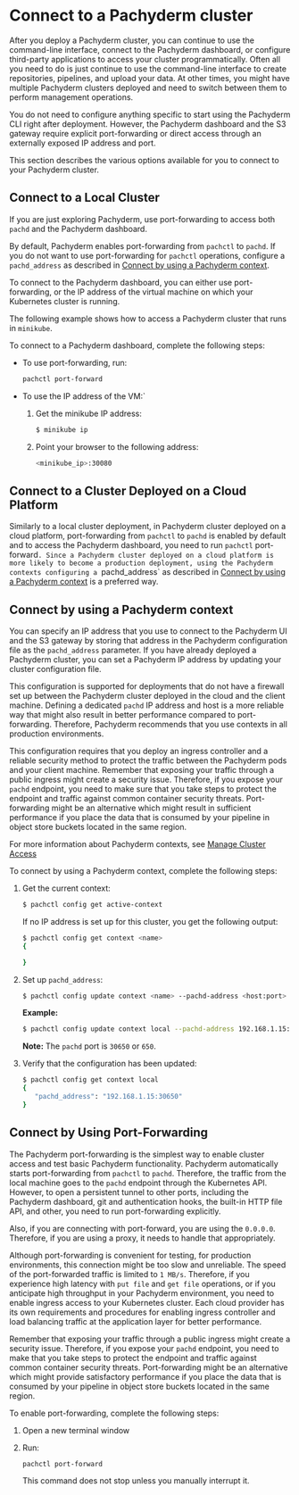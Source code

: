 # Connect to a Pachyderm cluster

After you deploy a Pachyderm cluster, you can continue to use
the command-line interface, connect to the Pachyderm dashboard, or
configure third-party applications to access your cluster programmatically.
Often all you need to do is just continue to use the command-line
interface to create repositories, pipelines, and upload your data.
At other times, you might have multiple Pachyderm clusters deployed
and need to switch between them to perform management operations.

You do not need to configure anything specific to start using the
Pachyderm CLI right after deployment. However, the Pachyderm
dashboard and the S3 gateway require
explicit port-forwarding or direct access through an externally
exposed IP address and port.

This section describes the various options available for you to connect
to your Pachyderm cluster.

## Connect to a Local Cluster

If you are just exploring Pachyderm, use port-forwarding to
access both `pachd` and the Pachyderm dashboard.

By default, Pachyderm enables port-forwarding from `pachctl` to `pachd`.
If you do not want to use port-forwarding for `pachctl` operations,
configure a `pachd_address` as described in
[Connect by using a Pachyderm context](#connect-by-using-a-pachyderm-context.html).

To connect to the Pachyderm dashboard, you can either use port-forwarding,
or the IP address of the virtual machine on which your Kubernetes cluster
is running.

The following example shows how to access a Pachyderm cluster
that runs in `minikube`.

To connect to a Pachyderm dashboard, complete the following steps:

* To use port-forwarding, run:

  ```bash
  pachctl port-forward
  ```

* To use the IP address of the VM:`

  1. Get the minikube IP address:

     ```bash
     $ minikube ip
     ```

  1. Point your browser to the following address:

     ```bash
     <minikube_ip>:30080
     ```

## Connect to a Cluster Deployed on a Cloud Platform

Similarly to a local cluster deployment, in Pachyderm
cluster deployed on a cloud platform, port-forwarding
from `pachctl` to `pachd` is enabled by default and
to access the Pachyderm dashboard, you need to run
`pachctl` port-forward`. Since a Pachyderm cluster
deployed on a cloud platform is more likely to become
a production deployment, using the Pachyderm contexts
configuring a `pachd_address` as described in
[Connect by using a Pachyderm context](3connect-by-using-a-pachyderm-context.html)
is a preferred way.

## Connect by using a Pachyderm context

You can specify an IP address that you use to connect to the
Pachyderm UI and the S3 gateway by storing that address in the
Pachyderm configuration file as the `pachd_address` parameter.
If you have already deployed a Pachyderm cluster, you can
set a Pachyderm IP address by updating your cluster configuration
file.

This configuration is supported for deployments that do not have
a firewall set up between the Pachyderm cluster deployed in the cloud
and the client machine.
Defining a dedicated `pachd` IP address and host is a more reliable
way that might also result in better performance compared to
port-forwarding. Therefore, Pachyderm
recommends that you use contexts in all production environments.

This configuration requires that you deploy an ingress controller
and a reliable security method to protect the traffic between the
Pachyderm pods and your client machine. Remember that exposing your
traffic through a public ingress might
create a security issue. Therefore, if you expose your `pachd` endpoint,
you need to make sure that you take steps to protect the endpoint and
traffic against common container security threats. Port-forwarding
might be an alternative which might result in sufficient performance
if you place the data that is consumed by your pipeline in object
store buckets located in the same region.

For more information about Pachyderm contexts, see
[Manage Cluster Access](../managing_pachyderm/connect-to-cluster.html)

To connect by using a Pachyderm context, complete the following
steps:

1. Get the current context:

   ```bash
   $ pachctl config get active-context
   ```

   If no IP address is set up for this cluster, you get the following
   output:

   ```bash
   $ pachctl config get context <name>
   {

   }
   ```

1. Set up `pachd_address`:

   ```bash
   $ pachctl config update context <name> --pachd-address <host:port>
   ```

   **Example:**

   ```bash
   $ pachctl config update context local --pachd-address 192.168.1.15:30650
   ```

   **Note:** The `pachd` port is `30650` or `650`.

1. Verify that the configuration has been updated:

   ```bash
   $ pachctl config get context local
   {
      "pachd_address": "192.168.1.15:30650"
   }
   ```

## Connect by Using Port-Forwarding

The Pachyderm port-forwarding is the simplest way to enable cluster access
and test basic Pachyderm functionality. Pachyderm automatically starts
port-forwarding from `pachctl` to `pachd`. Therefore, the traffic
from the local machine goes to the `pachd` endpoint through the
Kubernetes API. However, to open a persistent tunnel to other ports, including
the Pachyderm dashboard, git and authentication hooks, the built-in HTTP
file API, and other, you need to run port-forwarding explicitly.

Also, if you are connecting with port-forward, you are using the `0.0.0.0`.
Therefore, if you are using a proxy, it needs to handle that appropriately.

Although port-forwarding is convenient for testing, for production
environments, this connection might be too slow and unreliable.
The speed of the port-forwarded traffic is limited to `1 MB/s`.
Therefore, if you experience high latency with `put file` and
`get file` operations, or if you anticipate high throughput
in your Pachyderm environment, you need to enable ingress access
to your Kubernetes cluster. Each cloud provider has its own
requirements and procedures for enabling ingress controller and
load balancing traffic at the application layer for better performance.

Remember that exposing your traffic through a public ingress might
create a security issue. Therefore, if you expose your `pachd` endpoint,
you need to make that you take steps to protect the endpoint and
traffic against common container security threats. Port-forwarding
might be an alternative which might provide satisfactory performance
if you place the data that is consumed by your pipeline in object
store buckets located in the same region.

<!--Add a link to the section that describes the above-->

To enable port-forwarding, complete the following steps:

1. Open a new terminal window
1. Run:

   ```bash
   pachctl port-forward
   ```

   This command does not stop unless you manually interrupt it.
